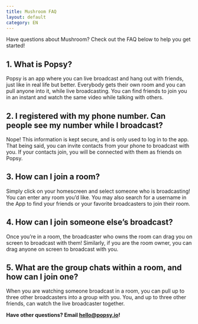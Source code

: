 ```yaml
---
title: Mushroom FAQ
layout: default
category: EN
---
```


Have questions about Mushroom? Check out the FAQ below to help you get started!

## **1. What is Popsy?**

Popsy is an app where you can live broadcast and hang out with friends, just like in real life but better. Everybody gets their own room and you can pull anyone into it, while live broadcasting. You can find friends to join you in an instant and watch the same video while talking with others.

## **2. I registered with my phone number. Can people see my number while I broadcast?**

Nope! This information is kept secure, and is only used to log in to the app. That being said, you can invite contacts from your phone to broadcast with you. If your contacts join, you will be connected with them as friends on Popsy.

## **3. How can I join a room?**

Simply click on your homescreen and select someone who is broadcasting! You can enter any room you’d like. You may also search for a username in the App to find your friends or your favorite broadcasters to join their room.

## **4. How can I join someone else’s broadcast?**

Once you’re in a room, the broadcaster who owns the room can drag you on screen to broadcast with them! Similarly, if you are the room owner, you can drag anyone on screen to broadcast with you.

## **5. What are the group chats within a room, and how can I join one?**

When you are watching someone broadcast in a room, you can pull up to three other broadcasters into a group with you. You, and up to three other friends, can watch the live broadcaster together.

**Have other questions? Email hello@popsy.io!**
